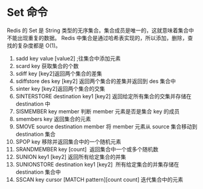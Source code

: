 # Set 命令

Redis 的 Set 是 String 类型的无序集合。集合成员是唯一的，这就意味着集合中不能出现重复的数据。
Redis 中集合是通过哈希表实现的，所以添加，删除，查找的复杂度都是 O(1)。

1. sadd key value [value2] ;往集合中添加元素
2. scard key 获取集合的个数
3. sdiff key [key2]返回两个集合的差集
4. sdiffstore des key [key2] 返回两个集合的差集并返回到 des 集合中
5. sinter key [key2]返回两个集合的交集
6. SINTERSTORE destination key1 [key2] 返回给定所有集合的交集并存储在 destination 中
7. SISMEMBER key member 判断 member 元素是否是集合 key 的成员
8. smembers key 返回集合的元素
9. SMOVE source destination member 将 member 元素从 source 集合移动到 destination 集合
10. SPOP key 移除并返回集合中的一个随机元素
11. SRANDMEMBER key [count]  返回集合中一个或多个随机数
12. SUNION key1 [key2] 返回所有给定集合的并集
13. SUNIONSTORE destination key1 [key2]  所有给定集合的并集存储在 destination 集合中
14. SSCAN key cursor [MATCH pattern][count count] 迭代集合中的元素
